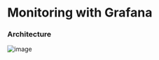 # Monitoring with Grafana

### Architecture
![image](https://user-images.githubusercontent.com/77256585/181743469-41d9fd4b-cf6f-44fd-b68d-0fafd32173b5.png)